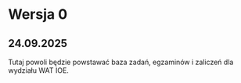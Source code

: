 # Wersja 0
## 24.09.2025
Tutaj powoli będzie powstawać baza zadań, egzaminów i zaliczeń dla wydziału WAT IOE.